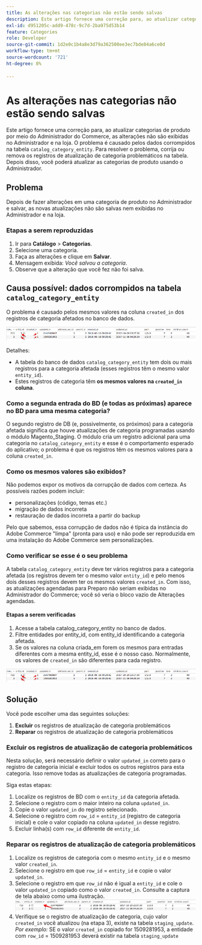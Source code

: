 ```yaml
---
title: As alterações nas categorias não estão sendo salvas
description: Este artigo fornece uma correção para, ao atualizar categorias de produto por meio do Administrador do Commerce, as alterações não são exibidas no Administrador e na loja. O problema é causado pelos dados corrompidos na tabela "catalog_category_entity". Para resolver o problema, corrija ou remova os registros de atualização de categoria problemáticos na tabela. Depois disso, você poderá atualizar as categorias de produto usando o Administrador.
exl-id: d951205c-add9-478c-9c7d-2ba975d53b14
feature: Categories
role: Developer
source-git-commit: 1d2e0c1b4a8e3d79a362500ee3ec7bde84a6ce0d
workflow-type: tm+mt
source-wordcount: '721'
ht-degree: 0%

---
```


# As alterações nas categorias não estão sendo salvas

Este artigo fornece uma correção para, ao atualizar categorias de produto por meio do Administrador do Commerce, as alterações não são exibidas no Administrador e na loja. O problema é causado pelos dados corrompidos na tabela `catalog_category_entity`. Para resolver o problema, corrija ou remova os registros de atualização de categoria problemáticos na tabela. Depois disso, você poderá atualizar as categorias de produto usando o Administrador.

## Problema

Depois de fazer alterações em uma categoria de produto no Administrador e salvar, as novas atualizações não são salvas nem exibidas no Administrador e na loja.

### Etapas a serem reproduzidas

1. Ir para **Catálogo** > **Categorias**.
1. Selecione uma categoria.
1. Faça as alterações e clique em **Salvar**.
1. Mensagem exibida: *Você salvou a categoria*.
1. Observe que a alteração que você fez não foi salva.

## Causa possível: dados corrompidos na tabela `catalog_category_entity`

O problema é causado pelos mesmos valores na coluna `created_in` dos registros de categoria afetados no banco de dados.

![Dados corrompidos na tabela catalog_category_entity](assets/catalog_category_entity.png)

Detalhes:

* A tabela do banco de dados `catalog_category_entity` tem dois ou mais registros para a categoria afetada (esses registros têm o mesmo valor `entity_id`).
* Estes registros de categoria têm **os mesmos valores na `created_in` coluna**.

### Como a segunda entrada do BD (e todas as próximas) aparece no BD para uma mesma categoria?

O segundo registro de DB (e, possivelmente, os próximos) para a categoria afetada significa que houve atualizações de categoria programadas usando o módulo Magento\_Staging. O módulo cria um registro adicional para uma categoria no `catalog_category_entity` e esse é o comportamento esperado do aplicativo; o problema é que os registros têm os mesmos valores para a coluna `created_in`.

### Como os mesmos valores são exibidos?

Não podemos expor os motivos da corrupção de dados com certeza. As possíveis razões podem incluir:

* personalizações (código, temas etc.)
* migração de dados incorreta
* restauração de dados incorreta a partir do backup

Pelo que sabemos, essa corrupção de dados não é típica da instância do Adobe Commerce &quot;limpa&quot; (pronta para uso) e não pode ser reproduzida em uma instalação do Adobe Commerce sem personalizações.

### Como verificar se esse é o seu problema

A tabela `catalog_category_entity` deve ter vários registros para a categoria afetada (os registros devem ter o mesmo valor `entity_id`) e pelo menos dois desses registros devem ter os mesmos valores `created_in`. Com isso, as atualizações agendadas para Preparo não seriam exibidas no Administrador do Commerce; você só veria o bloco vazio de Alterações agendadas.

#### Etapas a serem verificadas

1. Acesse a tabela catalog\_category\_entity no banco de dados.
1. Filtre entidades por entity\_id, com entity\_id identificando a categoria afetada.
1. Se os valores na coluna criada\_em forem os mesmos para entradas diferentes com a mesma entity\_id, esse é o nosso caso. Normalmente, os valores de `created_in` são diferentes para cada registro.

![Dados corrompidos na tabela catalog_category_entity](assets/catalog_category_entity.png)

## Solução

Você pode escolher uma das seguintes soluções:

1. **Excluir** os registros de atualização de categoria problemáticos
1. **Reparar** os registros de atualização de categoria problemáticos

### Excluir os registros de atualização de categoria problemáticos

Nesta solução, será necessário definir o valor `updated_in` correto para o registro de categoria inicial e excluir todos os outros registros para esta categoria. Isso remove todas as atualizações de categoria programadas.

Siga estas etapas:

1. Localize os registros de BD com o `entity_id` da categoria afetada.
1. Selecione o registro com o maior inteiro na coluna `updated_in`.
1. Copie o valor `updated_in` do registro selecionado.
1. Selecione o registro com `row_id` = `entity_id` (registro de categoria inicial) e cole o valor copiado na coluna `updated_in` desse registro.
1. Excluir linha(s) com `row_id` diferente de `entity_id`.

### Reparar os registros de atualização de categoria problemáticos

1. Localize os registros de categoria com o mesmo `entity_id` e o mesmo valor `created_in`.
1. Selecione o registro em que `row_id` = `entity_id` e copie o valor `updated_in`.
1. Selecione o registro em que `row_id` não é igual a `entity_id` e cole o valor `updated_in` copiado como o valor `created_in`. Consulte a captura de tela abaixo como uma ilustração.    ![Copiando created_in value.png](assets/copy_created-in_value.png)
1. Verifique se o registro de atualização de categoria, cujo valor `created_in` você atualizou (na etapa 3), existe na tabela `staging_update`. *Por exemplo:* SE o valor `created_in` copiado for 1509281953, a entidade com `row_id` = 1509281953 deverá existir na tabela `staging_update`
